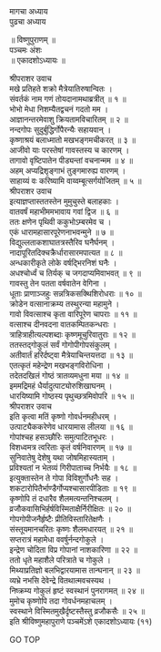 मागचा अध्याय  
पुढचा अध्याय  
  
॥ विष्णुपुराणम् ॥  
पञ्चमः अंशः  
॥ एकादशोऽध्यायः ॥  
  
श्रीपराशर उवाच  
मखे प्रतिहते शक्रो मैत्रेयातिरुषान्वितः ।  
संवर्तकं नाम गणं तोयदानामथाब्रत्रीत् ॥ १ ॥  
भोभो मेधा निशम्यैतद्वचनं गदतो मम ।  
आज्ञानन्तरमेवाशु क्रियतामविचारितम् ॥ २ ॥  
नन्दगोपः सुदुर्बुद्धिर्गोपैरन्यैः सहायवान् ।  
कृष्णाश्रयं बलाध्मातो मखभङ्गमचीकरत् ॥ ३ ॥  
आजीवो याः परस्तेषां गावस्तस्य च कारणम् ।  
तागावो वृष्टिपातेन पीड्यन्तां वचनान्मम ॥ ४ ॥  
अहम् अप्यद्रिशृङ्गाभं तुङ्गमारुह्य वारणम् ।  
साहाय्यं वः करिष्यामि वाय्वम्बूत्सर्गयोजितम् ॥ ५ ॥  
श्रीपराशर उवाच  
इत्याज्ञप्तास्ततस्तेन मुमुचुस्ते बलाहकाः ।  
वातवर्षं महाभीममभावाय गवां द्विज ॥ ६ ॥  
ततः क्षणेन पृथिवी ककुभोऽम्बरमेव च ।  
एकं धारामहासारपूरेणनाभवन्मुने ॥ ७ ॥  
विद्युल्लताकशाघातत्रस्तैरिव घनैर्घनम् ।  
नादापूरितदिक्चक्रैर्धारासारमपात्यत ॥ ८ ॥  
अन्धकारीकृते लोके वर्षद्भिरनिशं घनैः ।  
अधश्चोर्ध्वं च तिर्यक् च जगदाप्यमिवाभवत् ॥ ९ ॥  
गावस्तु तेन पतता वर्षवातेन वेगिना ।  
धूताः प्राणाञ्जहुः सन्नत्रिकसक्थिशिरोधराः ॥ १० ॥  
क्रोडेन वत्सानाक्रम्य तस्थुरन्या महामुने ।  
गावो विवत्साश्च कृता वारिपूरेण चापराः ॥ ११ ॥  
वत्साश्च दीनवदना वातकम्पितकन्धराः ।  
त्राहित्राहीत्यल्पशब्दाः कृष्णमूचुरिवातुराः ॥ १२ ॥  
ततस्तद्गोकुलं सर्वं गोगोपीगोपसंकुलम् ।  
अतीवार्तं हरिर्दष्ट्‌वा मैत्रेयाचिन्तयत्तदा ॥ १३ ॥  
एतत्कृतं महेन्द्रेण मखभङ्गविरोधिना ।  
तदेतदखिलं गोष्ठं त्रातव्यमधुना मया ॥ १४ ॥  
इममद्रिमहं धैर्यादुत्पाट्योरुशिखाघनम् ।  
धारयिष्यामि गोष्ठस्य पृथुच्छत्रमिवोपरि ॥ १५ ॥  
श्रीपराशर उवाच  
इति कृत्वा मतिं कृष्णो गोवर्धनमहीधरम् ।  
उत्पाट्यैककरेणेव धारयामास लीलया ॥ १६ ॥  
गोपांश्चह हसञ्छौरिः समुत्पाटितभूधरः ।  
विशध्वमत्र त्वरिताः कृतं वर्षनिवारणम् ॥ १७ ॥  
सुनिवातेषु देशेषु यथा जोषमिहास्यताम् ।  
प्रविश्यतां न भेतव्यं गिरीपाताच्च निर्भयैः ॥ १८ ॥  
इत्युक्तास्तेन ते गोपा विविशुर्गोधनैः सह ।  
शकटारोपितैर्भाण्डैर्गोप्यश्चासारपीडिताः ॥ १९ ॥  
कृष्णोपि तं दधारैव शैलमत्यन्तनिश्चलम् ।  
व्रजौकवासिभिर्हर्षविस्मिताक्षैर्निरीक्षितः ॥ २० ॥  
गोपगोपीजनैर्हृष्टैः प्रीतिविस्तारितेक्षणैः ।  
संस्तूयमानचरितः कृष्णः शैलमधारयत् ॥ २१ ॥  
सप्तरात्रं महामेधा ववर्षुर्नन्दगोकुले ।  
इन्द्रेण चोदिता विप्र गोपानां नाशकारिणा ॥ २२ ॥  
ततो धृते महाशैले परित्राते च गोकुले ।  
मिथ्याप्रतिज्ञो बलभिद्वारयामास तान्घनान् ॥ २३ ॥  
व्यभ्रे नभसि देवेन्द्रे वितथात्मवचस्यथ ।  
निष्क्रम्य गोकुलं हृष्टं स्वस्थानं पुनरागमत् ॥ २४ ॥  
मुमोच कृष्णोपि तदा गोवर्धनमहाचलम् ।  
स्वस्थाने विस्मितमुखैर्दृष्टस्तैस्तु व्रजौकसैः ॥ २५ ॥  
इति श्रीविष्णुमहापुराणे पञ्चमेंऽशे एकादशोऽध्यायः (११)  
  
GO TOP
